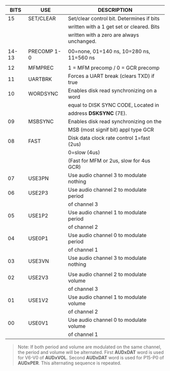 | BITS  | USE         | DESCRIPTION                               |
|---|---|---|
| 15    | SET/CLEAR   | Set/clear control bit. Determines if bits |
|       |             | written with a 1 get set or cleared. Bits |
|       |             | written with a zero are always unchanged. |
|       |             |                                           |
| 14-13 | PRECOMP 1-0 | 00=none, 01=140 ns, 10=280 ns, 11=560 ns  |
|       |             |                                           |
| 12    | MFMPREC     | 1 = MFM precomp / 0 = GCR precomp         |
| 11    | UARTBRK     | Forces a UART break (clears TXD) if true  |
| 10    | WORDSYNC    | Enables disk read synchronizing on a word |
|       |             | equal to DISK SYNC CODE, Located in       |
|       |             | address **DSKSYNC** (7E).   |
| 09    | MSBSYNC     | Enables disk read synchronizing on the    |
|       |             | MSB (most signif bit) appl type GCR       |
| 08    | FAST        | Disk data clock rate control 1=fast (2us) |
|       |             | 0=slow (4us)                              |
|       |             | (Fast for MFM or 2us, slow for 4us GCR)   |
| 07    | USE3PN      | Use audio channel 3 to modulate nothing   |
| 06    | USE2P3      | Use audio channel 2 to modulate period    |
|       |             | of channel 3                              |
| 05    | USE1P2      | Use audio channel 1 to modulate period    |
|       |             | of channel 2                              |
| 04    | USE0P1      | Use audio channel 0 to modulate period    |
|       |             | of channel 1                              |
| 03    | USE3VN      | Use audio channel 3 to modulate nothing   |
|       |             |                                           |
| 02    | USE2V3      | Use audio channel 2 to modulate volume    |
|       |             | of channel 3                              |
| 01    | USE1V2      | Use audio channel 1 to modulate volume    |
|       |             | of channel 2                              |
| 00    | USE0V1      | Use audio channel 0 to modulate volume    |
|       |             | of channel 1                              |


  > Note: If both period and volume are modulated on the same channel,
the period and volume will be alternated. First **AUDxDAT** word
is used for V6-V0 of **AUDxVOL**. Second **AUDxDAT** word is used for
P15-P0 of **AUDxPER**. This alternating sequence is repeated.